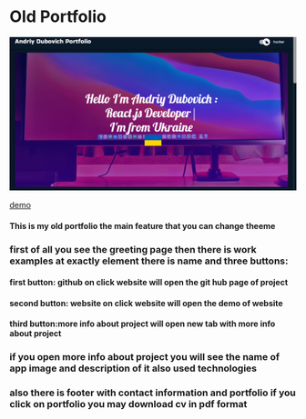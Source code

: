 # Old Portfolio

![there should be image](./Screenshot_1.png)


[demo](https://andriydubovichwork.github.io/Portfolio/)

#### This is my old portfolio the main feature that you can change theeme

### first of all you see the greeting page then there is work examples at exactly element there is name and three buttons:
#### first button: github on click website will open the git hub page of project
#### second button: website on click website will open the demo of website
#### third button:more info about project will open new tab with more info about project

### if you open more info about project you will see the name of app image and description of it also used technologies

### also there is footer with contact information and portfolio if you click on portfolio you may download cv in pdf format


